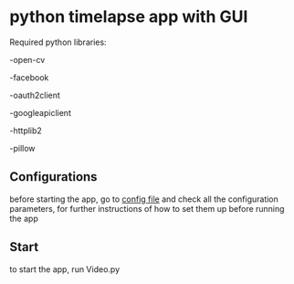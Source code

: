 # python timelapse app with GUI

Required python libraries:
  
  -open-cv
  
  -facebook
  
  -oauth2client
  
  -googleapiclient
  
  -httplib2
  
  -pillow
  

 ## Configurations
 before starting the app, go to [config file](https://github.com/MartynasKer/py-timelapseGUI/blob/master/config.ini) and check all the configuration parameters, for further instructions of how to set them up before running the app

 ## Start

  to start the app, run Video.py



